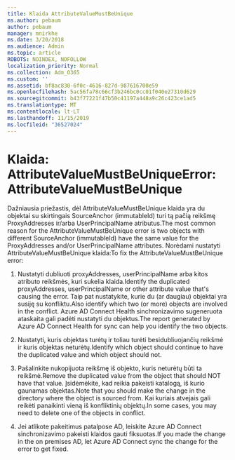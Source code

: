 ```yaml
---
title: Klaida AttributeValueMustBeUnique
ms.author: pebaum
author: pebaum
manager: mnirkhe
ms.date: 3/20/2018
ms.audience: Admin
ms.topic: article
ROBOTS: NOINDEX, NOFOLLOW
localization_priority: Normal
ms.collection: Adm_O365
ms.custom: ''
ms.assetid: bf8ac830-6f0c-4616-827d-987616700e59
ms.openlocfilehash: 5ac56fa78c66cf3b246bc0cc01f040e27310d629
ms.sourcegitcommit: b43f77221f47b50c41197a448a9c26c423ce1ad5
ms.translationtype: MT
ms.contentlocale: lt-LT
ms.lasthandoff: 11/15/2019
ms.locfileid: "36527024"
---
```

# <a name="error-attributevaluemustbeunique"></a><span data-ttu-id="99173-102">Klaida: AttributeValueMustBeUnique</span><span class="sxs-lookup"><span data-stu-id="99173-102">Error: AttributeValueMustBeUnique</span></span>

<span data-ttu-id="99173-103">Dažniausia priežastis, dėl AttributeValueMustBeUnique klaida yra du objektai su skirtingais SourceAnchor (immutableId) turi tą pačią reikšmę ProxyAddresses ir/arba UserPrincipalName atributus.</span><span class="sxs-lookup"><span data-stu-id="99173-103">The most common reason for the AttributeValueMustBeUnique error is two objects with different SourceAnchor (immutableId) have the same value for the ProxyAddresses and/or UserPrincipalName attributes.</span></span> <span data-ttu-id="99173-104">Norėdami nustatyti AttributeValueMustBeUnique klaida:</span><span class="sxs-lookup"><span data-stu-id="99173-104">To fix the AttributeValueMustBeUnique error:</span></span>
  
1. <span data-ttu-id="99173-105">Nustatyti dubliuoti proxyAddresses, userPrincipalName arba kitos atributo reikšmės, kuri sukelia klaida.</span><span class="sxs-lookup"><span data-stu-id="99173-105">Identify the duplicated proxyAddresses, userPrincipalName or other attribute value that's causing the error.</span></span> <span data-ttu-id="99173-106">Taip pat nustatykite, kurie du (ar daugiau) objektai yra susiję su konfliktu.</span><span class="sxs-lookup"><span data-stu-id="99173-106">Also identify which two (or more) objects are involved in the conflict.</span></span> <span data-ttu-id="99173-107">Azure AD Connect Health sinchronizavimo sugeneruota ataskaita gali padėti nustatyti du objektus.</span><span class="sxs-lookup"><span data-stu-id="99173-107">The report generated by Azure AD Connect Health for sync can help you identify the two objects.</span></span>
    
2. <span data-ttu-id="99173-108">Nustatyti, kuris objektas turėtų ir toliau turėti besidubliuojančių reikšmė ir kuris objektas neturėtų.</span><span class="sxs-lookup"><span data-stu-id="99173-108">Identify which object should continue to have the duplicated value and which object should not.</span></span>
    
3. <span data-ttu-id="99173-109">Pašalinkite nukopijuota reikšmę iš objekto, kuris neturėtų būti ta reikšmė.</span><span class="sxs-lookup"><span data-stu-id="99173-109">Remove the duplicated value from the object that should NOT have that value.</span></span> <span data-ttu-id="99173-110">Įsidėmėkite, kad reikia pakeisti katalogą, iš kurio gaunamas objektas.</span><span class="sxs-lookup"><span data-stu-id="99173-110">Note that you should make the change in the directory where the object is sourced from.</span></span> <span data-ttu-id="99173-111">Kai kuriais atvejais gali reikėti panaikinti vieną iš konfliktinių objektų.</span><span class="sxs-lookup"><span data-stu-id="99173-111">In some cases, you may need to delete one of the objects in conflict.</span></span>
    
4. <span data-ttu-id="99173-112">Jei atlikote pakeitimus patalpose AD, leiskite Azure AD Connect sinchronizavimo pakeisti klaidos gauti fiksuotas.</span><span class="sxs-lookup"><span data-stu-id="99173-112">If you made the change in the on premises AD, let Azure AD Connect sync the change for the error to get fixed.</span></span>
    

